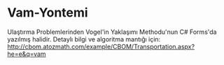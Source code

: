 # Vam-Yontemi
  Ulaştırma Problemlerinden Vogel'in Yaklaşımı Methodu'nun C# Forms'da yazılmış halidir.
Detaylı bilgi ve algoritma mantığı için: http://cbom.atozmath.com/example/CBOM/Transportation.aspx?he=e&q=vam
